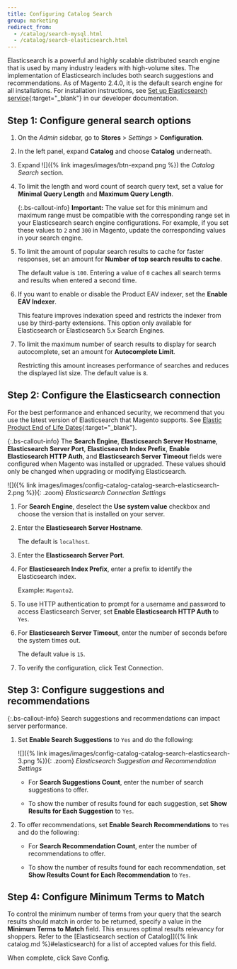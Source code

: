 ```yaml
---
title: Configuring Catalog Search
group: marketing
redirect_from:
  - /catalog/search-mysql.html
  - /catalog/search-elasticsearch.html
---
```


Elasticsearch is a powerful and highly scalable distributed search engine that is used by many industry leaders with high-volume sites. The implementation of Elasticsearch includes both search suggestions and recommendations. As of Magento 2.4.0, it is the default search engine for all installations. For installation instructions, see [Set up Elasticsearch service][1]{:target="_blank"} in our developer documentation.

## Step 1: Configure general search options

1. On the _Admin_ sidebar, go to **Stores** > _Settings_ > **Configuration**.

1. In the left panel, expand **Catalog** and choose **Catalog** underneath.

1. Expand ![]({% link images/images/btn-expand.png %}) the _Catalog Search_ section.

1. To limit the length and word count of search query text, set a value for **Minimal Query Length** and **Maximum Query Length**.

   {:.bs-callout-info}
   **Important:** The value set for this minimum and maximum range must be compatible with the corresponding range set in your Elasticsearch search engine configurations. For example, if you set these values to `2` and `300` in Magento, update the corresponding values in your search engine.
   
1. To limit the amount of popular search results to cache for faster responses, set an amount for **Number of top search results to cache**.

   The default value is `100`. Entering a value of `0` caches all search terms and results when entered a second time.

1. If you want to enable or disable the Product EAV indexer, set the **Enable EAV Indexer**.

   This feature improves indexation speed and restricts the indexer from use by third-party extensions. This option only available for Elasticsearch or Elasticsearch 5.x Search Engines.

1. To limit the maximum number of search results to display for search autocomplete, set an amount for **Autocomplete Limit**.

   Restricting this amount increases performance of searches and reduces the displayed list size. The default value is `8`.

## Step 2: Configure the Elasticsearch connection

 For the best performance and enhanced security, we recommend that you use the latest version of Elasticsearch that Magento supports. See [Elastic Product End of Life Dates](https://www.elastic.co/support/eol){:target="_blank"}.

{:.bs-callout-info}
The **Search Engine**, **Elasticsearch Server Hostname**, **Elasticsearch Server Port**, **Elasticsearch Index Prefix**, **Enable Elasticsearch HTTP Auth**, and **Elasticsearch Server Timeout** fields were configured when Magento was installed or upgraded. These values should only be changed when upgrading or modifying Elasticsearch.

![]({% link images/images/config-catalog-catalog-search-elasticsearch-2.png %}){: .zoom}
_Elasticsearch Connection Settings_

1. For **Search Engine**, deselect the **Use system value** checkbox and choose the version that is installed on your server.

1. Enter the **Elasticsearch Server Hostname**.

   The default is `localhost`.

1. Enter the **Elasticsearch Server Port**.

1. For **Elasticsearch Index Prefix**, enter a prefix to identify the Elasticsearch index.

   Example: `Magento2`.

1. To use HTTP authentication to prompt for a username and password to access Elasticsearch Server, set **Enable Elasticsearch HTTP Auth** to `Yes`.

1. For **Elasticsearch Server Timeout**, enter the number of seconds before the system times out.

   The default value is `15`.

1. To verify the configuration, click <span class="btn">Test Connection</span>.

## Step 3: Configure suggestions and recommendations

{:.bs-callout-info}
Search suggestions and recommendations can impact server performance. 

1. Set **Enable Search Suggestions** to `Yes` and do the following:

   ![]({% link images/images/config-catalog-catalog-search-elasticsearch-3.png %}){: .zoom}
   _Elasticsearch Suggestion and Recommendation Settings_

   - For **Search Suggestions Count**, enter the number of search suggestions to offer.

   - To show the number of results found for each suggestion, set **Show Results for Each Suggestion** to `Yes`.

1. To offer recommendations, set **Enable Search Recommendations** to `Yes` and do the following:

   - For **Search Recommendation Count**, enter the number of recommendations to offer.

   - To show the number of results found for each recommendation, set **Show Results Count for Each Recommendation** to `Yes`.

## Step 4: Configure Minimum Terms to Match

To control the minimum number of terms from your query that the search results should match in order to be returned, specify a value in the **Minimum Terms to Match** field. This ensures optimal results relevancy for shoppers. Refer to the [Elasticsearch section of Catalog]]({% link catalog.md %}#elasticsearch) for a list of accepted values for this field.

When complete, click <span class="btn">Save Config</span>.

[1]: https://devdocs.magento.com/guides/v2.4/install-gde/prereq/elasticsearch.html
[2]: https://devdocs.magento.com/guides/v2.4/config-guide/elasticsearch/es-downgrade.html
